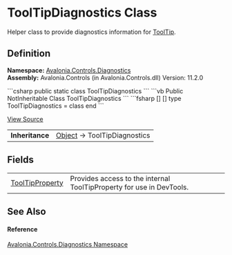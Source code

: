 # ToolTipDiagnostics Class


Helper class to provide diagnostics information for <a href="T_Avalonia_Controls_ToolTip">ToolTip</a>.



## Definition
**Namespace:** <a href="N_Avalonia_Controls_Diagnostics">Avalonia.Controls.Diagnostics</a>  
**Assembly:** Avalonia.Controls (in Avalonia.Controls.dll) Version: 11.2.0

<Tabs groupId="api-code-preview">
<TabItem value="csharp" label="C#">
```csharp
public static class ToolTipDiagnostics
```
</TabItem>
<TabItem value="vb" label="VB">
```vb
Public NotInheritable Class ToolTipDiagnostics
```
</TabItem>
<TabItem value="fsharp" label="F#">
```fsharp
[<AbstractClassAttribute>]
[<SealedAttribute>]
type ToolTipDiagnostics = class end
```
</TabItem>
</Tabs>



<a href="https://github.com/AvaloniaUI/Avalonia/tree/master/src/Avalonia.Controls/Diagnostics/ToolTipDiagnostics.cs" title="View the source code">View Source</a>

<table>
<tr><td><strong>Inheritance</strong></td><td><a href="https://learn.microsoft.com/dotnet/api/system.object" target="_blank" rel="noopener noreferrer">Object</a>  →  ToolTipDiagnostics</td></tr>
</table>



## Fields
<table>
<tr>
<td><a href="F_Avalonia_Controls_Diagnostics_ToolTipDiagnostics_ToolTipProperty">ToolTipProperty</a></td>
<td>Provides access to the internal ToolTipProperty for use in DevTools.</td>
</tr>
</table>

## See Also


#### Reference
<a href="N_Avalonia_Controls_Diagnostics">Avalonia.Controls.Diagnostics Namespace</a>  

